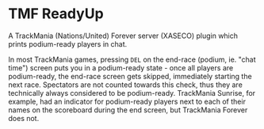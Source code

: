 # TMF ReadyUp
A TrackMania (Nations/United) Forever server (XASECO) plugin which prints podium-ready players in chat.

In most TrackMania games, pressing `DEL` on the end-race (podium, ie. "chat time") screen puts you in a podium-ready state - once all players are podium-ready, the end-race screen gets skipped, immediately starting the next race. Spectators are not counted towards this check, thus they are technically always considered to be podium-ready. TrackMania Sunrise, for example, had an indicator for podium-ready players next to each of their names on the scoreboard during the end screen, but TrackMania Forever does not.
